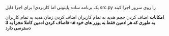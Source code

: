 یک برنامه ساده پایتونی اما کاربردی!
برای اجرا فایل src.py را روی سرور اجرا کیند 


**امکانات**
اضاف کردن حجم هدیه به تمام کاربران 
اضاف کردن زمان هدیه به تمام کاربران 
**اضاف کردن ادمین کاملا مجزا به 3x-ui به طوری که هر ادمین فقط به یوزر های خود دسترسی دارد**
